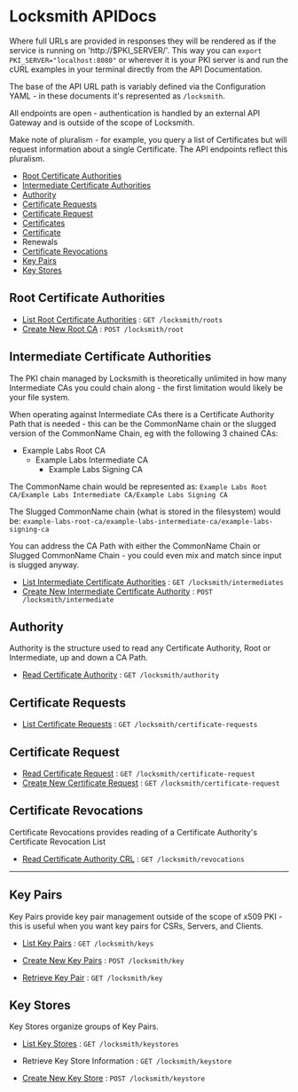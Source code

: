 # Locksmith APIDocs

Where full URLs are provided in responses they will be rendered as if the service is running on 'http://$PKI_SERVER/'.  This way you can `export PKI_SERVER="localhost:8080"` or wherever it is your PKI server is and run the cURL examples in your terminal directly from the API Documentation.

The base of the API URL path is variably defined via the Configuration YAML - in these documents it's represented as `/locksmith`.

All endpoints are open - authentication is handled by an external API Gateway and is outside of the scope of Locksmith.

Make note of pluralism - for example, you query a list of Certificates but will request information about a single Certificate.  The API endpoints reflect this pluralism.

- [Root Certificate Authorities](#root-certificate-authorities)
- [Intermediate Certificate Authorities](#intermediate-certificate-authorities)
- [Authority](#authority)
- [Certificate Requests](#certificate-requests)
- [Certificate Request](#certificate-request)
- [Certificates](#certificates)
- [Certificate](#certificate)
- Renewals
- [Certificate Revocations](#certificate-revocations)
- [Key Pairs](#key-pairs)
- [Key Stores](#key-stores)

## Root Certificate Authorities

* [List Root Certificate Authorities](roots/get.md) : `GET /locksmith/roots`
* [Create New Root CA](root/post.md) : `POST /locksmith/root`

## Intermediate Certificate Authorities

The PKI chain managed by Locksmith is theoretically unlimited in how many Intermediate CAs you could chain along - the first limitation would likely be your file system.

When operating against Intermediate CAs there is a Certificate Authority Path that is needed - this can be the CommonName chain or the slugged version of the CommonName Chain, eg with the following 3 chained CAs:

- Example Labs Root CA
  - Example Labs Intermediate CA
    - Example Labs Signing CA

The CommonName chain would be represented as: `Example Labs Root CA/Example Labs Intermediate CA/Example Labs Signing CA`

The Slugged CommonName chain (what is stored in the filesystem) would be: `example-labs-root-ca/example-labs-intermediate-ca/example-labs-signing-ca`

You can address the CA Path with either the CommonName Chain or Slugged CommonName Chain - you could even mix and match since input is slugged anyway.

* [List Intermediate Certificate Authorities](intermediates/get.md) : `GET /locksmith/intermediates`
* [Create New Intermediate Certificate Authority](intermediate/post.md) : `POST /locksmith/intermediate`

## Authority

Authority is the structure used to read any Certificate Authority, Root or Intermediate, up and down a CA Path.

* [Read Certificate Authority](authority/get.md) : `GET /locksmith/authority`

## Certificate Requests

* [List Certificate Requests](certificate-requests/get.md) : `GET /locksmith/certificate-requests`

## Certificate Request

* [Read Certificate Request](certificate-request/get.md) : `GET /locksmith/certificate-request`
* [Create New Certificate Request](certificate-request/post.md) : `GET /locksmith/certificate-request`

## Certificate Revocations

Certificate Revocations provides reading of a Certificate Authority's Certificate Revocation List

* [Read Certificate Authority CRL](revocations/get.md) : `GET /locksmith/revocations`

---

## Key Pairs

Key Pairs provide key pair management outside of the scope of x509 PKI - this is useful when you want key pairs for CSRs, Servers, and Clients.

* [List Key Pairs](keys/get.md) : `GET /locksmith/keys`

* [Create New Key Pairs](key/post.md) : `POST /locksmith/key`
* [Retrieve Key Pair](key/get.md) : `GET /locksmith/key`

## Key Stores

Key Stores organize groups of Key Pairs.

* [List Key Stores](keystores/get.md) : `GET /locksmith/keystores`

* Retrieve Key Store Information : `GET /locksmith/keystore`
* [Create New Key Store](keystore/post.md) : `POST /locksmith/keystore`